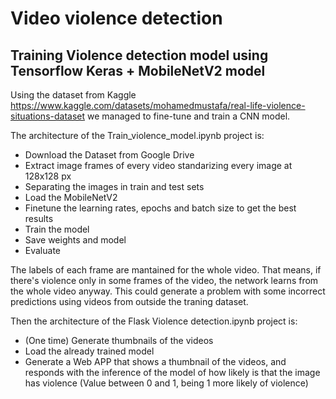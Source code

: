 # Video violence detection

## Training Violence detection model using Tensorflow Keras + MobileNetV2 model

Using the dataset from Kaggle https://www.kaggle.com/datasets/mohamedmustafa/real-life-violence-situations-dataset we managed to fine-tune and train a CNN model.

The architecture of the Train_violence_model.ipynb project is:
- Download the Dataset from Google Drive
- Extract image frames of every video standarizing every image at 128x128 px
- Separating the images in train and test sets
- Load the MobileNetV2
- Finetune the learning rates, epochs and batch size to get the best results
- Train the model
- Save weights and model
- Evaluate

The labels of each frame are mantained for the whole video. That means, if there's violence only in some frames of the video, the network learns from the whole video anyway. This could generate a problem with some incorrect predictions using videos from outside the traning dataset.


Then the architecture of the Flask Violence detection.ipynb project is:
- (One time) Generate thumbnails of the videos
- Load the already trained model
- Generate a Web APP that shows a thumbnail of the videos, and responds with the inference of the model of how likely is that the image has violence (Value between 0 and 1, being 1 more likely of violence)
